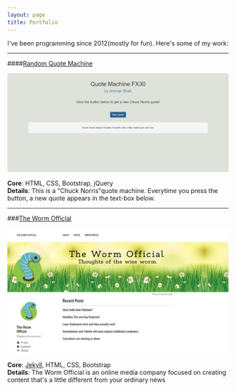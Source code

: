 ```yaml
---
layout: page
title: Portfolio
---
```


I've been programming since 2012(mostly for fun). Here's some of my work:

<hr>

####[Random Quote Machine](http://codepen.io/ammarshah/full/RWRPvj/)

![Random Quote Machine](/../assets/QM.JPG)

**Core**: HTML, CSS, Bootstrap, jQuery
</br>
**Details**: This is a "Chuck Norris"quote machine. Everytime you press the button, a new quote appears in the text-box below.

<hr>

###[The Worm Officlal](http://thewormofficial.github.io/)

![The Worm Officlal](/../assets/TWO.JPG)

**Core**: [Jekyll](http://jekyllrb.com/), HTML, CSS, Bootstrap
</br>
**Details**: The Worm Official is an online media company focused on creating content that's a little different from your ordinary news
